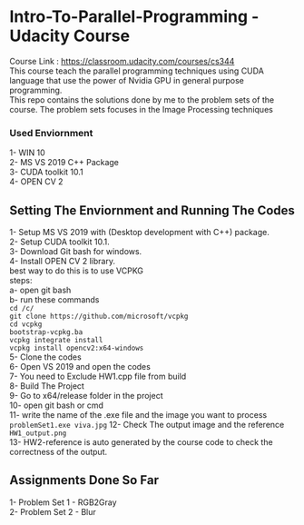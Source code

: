 # Intro-To-Parallel-Programming - Udacity Course
Course Link : 
https://classroom.udacity.com/courses/cs344 <br/>
This course teach the parallel programming techniques using CUDA language that use the power of Nvidia GPU in general purpose programming.</br>
This repo contains the solutions done by me to the problem sets of the course. The problem sets focuses in the Image Processing techniques </br>
### Used Enviornment
1- WIN 10 <br/>
2- MS VS 2019 C++ Package <br/>
3- CUDA toolkit 10.1 <br/>
4- OPEN CV 2 <br/>

## Setting The Enviornment and Running The Codes
1- Setup MS VS 2019 with (Desktop development with C++) package. <br/>
2- Setup CUDA toolkit 10.1. <br/>
3- Download Git bash for windows. <br/> 
4- Install OPEN CV 2 library. <br/>
   best way to do this is to use VCPKG <br/>
   steps: <br/>
   a- open git bash<br/>
   b- run these commands <br/>
     `cd /c/` <br/>
     `git clone https://github.com/microsoft/vcpkg` <br/>
     `cd vcpkg` <br/>
     `bootstrap-vcpkg.ba` <br/>
     `vcpkg integrate install` <br/>
     `vcpkg install opencv2:x64-windows` <br/>
5- Clone the codes <br/> 
6- Open VS 2019 and open the codes <br/>
7- You need to Exclude HW1.cpp file from build <br/>
8- Build The Project <br/>
9- Go to x64/release folder in the project <br/>
10- open git bash or cmd <br/>
11- write the name of the .exe file and the image you want to process <br/>
 `problemSet1.exe viva.jpg`
12- Check The output image and the reference `HW1_output.png`<br/>
13- HW2-reference is auto generated by the course code to check the correctness of the output. <br/>

## Assignments Done So Far
1- Problem Set 1 - RGB2Gray <br/>
2- Problem Set 2 - Blur <br/>

